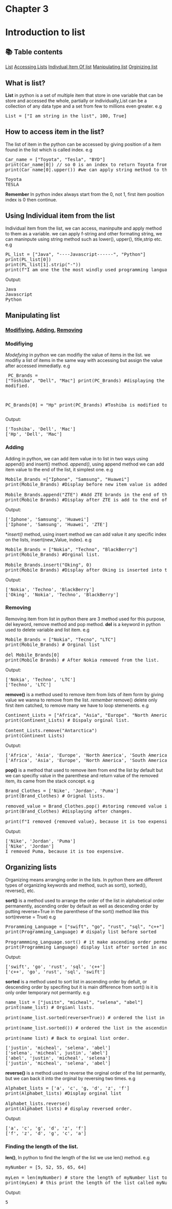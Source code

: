 # Chapter 3
# Introduction to list 
## :books: Table contents
[List](#what-is-list)
[Accessing Lists](#how-to-access-item-in-the-list)
[Indivdual Item Of list](#using-individual-item-from-the-list)
[Manipulating list](#manipulating-list)
[Orginizing list](#organizing-lists)
## What is list?
**List** in python is a set of multiple item that store in one variable that can be store and accessed the whole, partially or individually,List can be a collection of any data type and a set from few to millions even greater.
e.g 
<pre>List = ["I am string in the list", 100, True]
</pre>
## How to access item in the list?
The list of item in the python can be accessed by giving position of a item found in the list which is called index.
e.g
<pre>
Car_name = ["Toyota", "Tesla", "BYD"]
print(Car_name[0]) // so 0 is an index to return Toyota from the list.
print(Car_name[0].upper()) #we can apply string method to this index because its string data, we can do to other also becasue other also have string data type.
</pre>
<pre>
Toyota
TESLA
</pre>
**Remember** 
In python index always start from the 0, not 1, first item position index is 0 then continue.
## Using Individual item from the list 
Individual item from the list, we can access, maninpulte and apply method to them as a variable.
we can apply f-string and other formating string, we can maninpute using string method such as lower(), upper(), title,strip etc.
e.g 
<pre>
PL_list = ["Java", "----Javascript------", "Python"]
print(PL_list[0])
print(PL_list[1].strip("-"))
print(f"I am one the the most windly used programming language {PL_list[2]})
</pre>
Output: 
<pre>
Java
Javascript
Python
</pre>
## Manipulating list
### [Modifiying](#modifiying), [Adding](#adding), [Removing](#removing)

### Modifiying
*Modefying*  in python we can modifiy the value of items in the list.
we modifiy a list of items in the same way with accessing but assign the value after accessed immediatly.
e.g <pre>
PC_Brands = ["Toshiba", "Dell", "Mac"]
print(PC_Brands) #displaying the list before modified.

PC_Brands[0] = "Hp"
print(PC_Brands) #Toshiba is modified to Hp
</pre>
Output: 
<pre>
['Toshiba', 'Dell', 'Mac']
['Hp', 'Dell', 'Mac']
</pre>

### Adding
Adding in python, we can add item value in to list in two ways using append() and insert() method.
*append()*, using append method we can add item value to the end of the list, it simplest one.
e.g 
<pre>
Mobile_Brands =["Iphone", "Samsung", "Huawei"]
print(Mobile_Brands) #Display before new item value is added.

Mobile_Brands.append("ZTE") #Add ZTE brands in the end of the list of Mobile_Brands.
print(Mobile_Brands) #Display after ZTE is add to the end of the list.
</pre>
Output: 
<pre>
['Iphone', 'Samsung', 'Huawei']
['Iphone', 'Samsung', 'Huawei', 'ZTE']
</pre>

**insert()* method, using insert method we can add value it any specific index on the lists, insert(new_Value, index).
e.g 
<pre>
Mobile_Brands = ["Nokia", "Techno", "BlackBerry"]
print(Mobile_Brands) #Orginal list.

Mobile_Brands.insert("Oking", 0)
print(Mobile_Brands) #Display after Oking is inserted into the list in 0 index.
</pre>
Output:
<pre>
['Nokia', 'Techno', 'BlackBerry']
['Oking', 'Nokia', 'Techno', 'BlackBerry']
</pre>

### Removing
Removing item from list in python there are 3 method used for this purpose, del keyword, remove method and pop method.
**del** is a keyword in python used to delete variable and list item.
e.g 
<pre>
Mobile_Brands = ["Nokia", "Tecno", "LTC"]
print(Mobile_Brands) # Orginal list

del Mobile_Brands[0]
print(Mobile_Brands) # After Nokia removed from the list.
</pre>
Output:
<pre>
['Nokia', 'Techno', 'LTC']
['Techno', 'LTC']
</pre>


**remove()** is a method used to remove item from lists of item form by giving value we wanna to remove from the list.
*remember* remove() delete only first item catched, to remove many we have to loop stemenents.
e.g 
<pre>
Continent_Lists = ["Africa", "Asia", "Europe". "North America", "South America", "Antarctica"]
print(Continent_Lists) # Dispaly orginal list.

Content_Lists.remove("Antarctica")
print(Continent_Lists)
</pre>
Output:
<pre>
['Africa', 'Asia', 'Europe', 'North America', 'South America', 'Antarctica']
['Africa', 'Asia', 'Europe', 'North America', 'South America']
</pre>


**pop()** is a method that used to remove item from end the list by default but we can specifiy value in the parenthese and return value of the removed item, its came from the stack concept.
e.g
<pre>
Brand_Clothes = ['Nike', 'Jordan', 'Puma']
print(Brand_Clothes) # Orignal lists.

removed_value = Brand_Clothes.pop() #storing removed value in new variable called removed_value
print(Brand_Clothes) #displaying after changes.

print(f"I removed {removed_value}, because it is too expensive") #display the removed value.
</pre>
Output:
<pre>
['Nike', 'Jordan', 'Puma']
['Nike', 'Jordan']
I removed Puma, because it is too expensive.
</pre>


## Organizing lists
Organizing means arranging order in the lists.
In python there are different types of organizing keywords and method, such as sort(), sorted(), reverse(), etc.

**sort()** is a method used to arrange the order of the list in alphabetical order permanently, ascending order by default as well as descending order by putting reverse=True in the parenthese of the sort() method like this sort(reverse = True)
e.g 
<pre>
Proramming_Language = ["swift", "go", "rust", "sql", "c++"]
print(Programming_Language) # dispaly list before sorted

Programmming_Language.sort() # it make ascending order permantly we can do descending by doing e.g Programming_Language.sort(reverse=True)
print(Programming Language) display list after sorted in ascending order.  
</pre>
Output: 
<pre>
['swift', 'go', 'rust', 'sql', 'c++']
['c++', 'go', 'rust', 'sql', 'swift']
</pre>

**sorted** is a method used to sort list in ascending order by defult, or descending order by specifing but it is main difference from sort() is it is only order temporary not permantly.
e.g 
<pre>
name_list = ["jusitn", "micheal", "selena", "abel"]
print(name_list) # Orgianl lists.

print(name_list.sorted(reverse=True)) # ordered the list in the descending order.

print(name_list.sorted()) # ordered the list in the ascending order.

print(name_list) # Back to orginal list order.
</pre>
<pre>
['justin', 'micheal', 'selena', 'abel']
['selena', 'micheal', justin', 'abel']
['abel', 'justin', 'micheal', 'selena']
['justin', 'micheal', 'selena', 'abel']
</pre>

**reverse()** is a method used to reverse the orginal order of the list permantly, but we can back it into the orginal by reversing two times.
e.g 
<pre>
Alphabet_lists = ['a', 'c', 'g, 'd', 'z', 'f']
print(Alphabet_lists) #Display orginal list

Alphabet_lists.reverse() 
print(Alphabet_lists) # display reversed order.
</pre>

Output:
<pre>
['a', 'c', 'g', 'd', 'z', 'f']
['f', 'z', 'd', 'g', 'c', 'a']
</pre>

### Finding the length of the list.
**len()**, In python to find the length of the list we use len() method.
e.g 
<pre>
myNumber = [5, 52, 55, 65, 64]

myLen = len(myNumber) # store the length of myNumber list to myLen variable.
print(myLen) # this print the length of the list called myNumber.
</pre>
Output:
<pre>
5
</pre>
